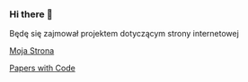 ### Hi there 👋

Będę się zajmował projektem dotyczącym strony internetowej

[Moja Strona](https://vexer89.github.io/)

[Papers with Code](https://github.com/Vexer89/Papers-with-code)

<!--
**Vexer89/Vexer89** is a ✨ _special_ ✨ repository because its `README.md` (this file) appears on your GitHub profile.

Here are some ideas to get you started:

- 🔭 I’m currently working on ...
- 🌱 I’m currently learning ...
- 👯 I’m looking to collaborate on ...
- 🤔 I’m looking for help with ...
- 💬 Ask me about ...
- 📫 How to reach me: ...
- 😄 Pronouns: ...
- ⚡ Fun fact: ...
-->
